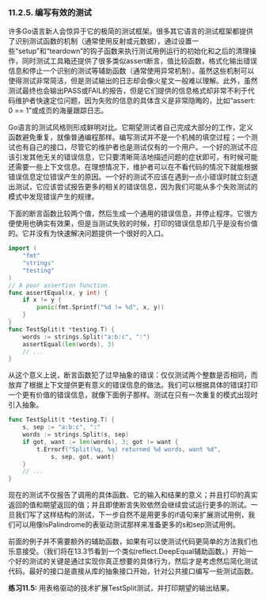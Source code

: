 ### 11.2.5. 编写有效的测试

许多Go语言新人会惊异于它的极简的测试框架。很多其它语言的测试框架都提供了识别测试函数的机制（通常使用反射或元数据），通过设置一些“setup”和“teardown”的钩子函数来执行测试用例运行的初始化和之后的清理操作，同时测试工具箱还提供了很多类似assert断言，值比较函数，格式化输出错误信息和停止一个识别的测试等辅助函数（通常使用异常机制）。虽然这些机制可以使得测试非常简洁，但是测试输出的日志却会像火星文一般难以理解。此外，虽然测试最终也会输出PASS或FAIL的报告，但是它们提供的信息格式却非常不利于代码维护者快速定位问题，因为失败的信息的具体含义是非常隐晦的，比如“assert: 0 == 1”或成页的海量跟踪日志。

Go语言的测试风格则形成鲜明对比。它期望测试者自己完成大部分的工作，定义函数避免重复，就像普通编程那样。编写测试并不是一个机械的填空过程；一个测试也有自己的接口，尽管它的维护者也是测试仅有的一个用户。一个好的测试不应该引发其他无关的错误信息，它只要清晰简洁地描述问题的症状即可，有时候可能还需要一些上下文信息。在理想情况下，维护者可以在不看代码的情况下就能根据错误信息定位错误产生的原因。一个好的测试不应该在遇到一点小错误时就立刻退出测试，它应该尝试报告更多的相关的错误信息，因为我们可能从多个失败测试的模式中发现错误产生的规律。

下面的断言函数比较两个值，然后生成一个通用的错误信息，并停止程序。它很方便使用也确实有效果，但是当测试失败的时候，打印的错误信息却几乎是没有价值的。它并没有为快速解决问题提供一个很好的入口。

```Go
import (
	"fmt"
	"strings"
	"testing"
)
// A poor assertion function.
func assertEqual(x, y int) {
	if x != y {
		panic(fmt.Sprintf("%d != %d", x, y))
	}
}
func TestSplit(t *testing.T) {
	words := strings.Split("a:b:c", ":")
	assertEqual(len(words), 3)
	// ...
}
```

从这个意义上说，断言函数犯了过早抽象的错误：仅仅测试两个整数是否相同，而放弃了根据上下文提供更有意义的错误信息的做法。我们可以根据具体的错误打印一个更有价值的错误信息，就像下面例子那样。测试在只有一次重复的模式出现时引入抽象。

```Go
func TestSplit(t *testing.T) {
	s, sep := "a:b:c", ":"
	words := strings.Split(s, sep)
	if got, want := len(words), 3; got != want {
		t.Errorf("Split(%q, %q) returned %d words, want %d",
			s, sep, got, want)
	}
	// ...
}
```

现在的测试不仅报告了调用的具体函数、它的输入和结果的意义；并且打印的真实返回的值和期望返回的值；并且即使断言失败依然会继续尝试运行更多的测试。一旦我们写了这样结构的测试，下一步自然不是用更多的if语句来扩展测试用例，我们可以用像IsPalindrome的表驱动测试那样来准备更多的s和sep测试用例。

前面的例子并不需要额外的辅助函数，如果有可以使测试代码更简单的方法我们也乐意接受。（我们将在13.3节看到一个类似reflect.DeepEqual辅助函数。）开始一个好的测试的关键是通过实现你真正想要的具体行为，然后才是考虑然后简化测试代码。最好的接口是直接从库的抽象接口开始，针对公共接口编写一些测试函数。

**练习11.5:** 用表格驱动的技术扩展TestSplit测试，并打印期望的输出结果。



